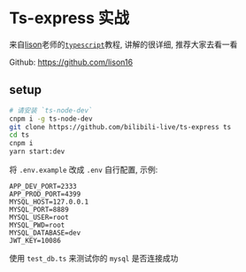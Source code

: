 # Ts-express 实战

来自[lison](https://segmentfault.com/lives/teacher/lison16)老师的[`typescript`](https://segmentfault.com/ls/1650000018455856)教程, 讲解的很详细, 推荐大家去看一看

Github: https://github.com/lison16


## setup

```bash
# 请安装 `ts-node-dev`
cnpm i -g ts-node-dev
git clone https://github.com/bilibili-live/ts-express ts
cd ts
cnpm i
yarn start:dev
```

将 `.env.example` 改成 `.env` 自行配置, 示例:

```
APP_DEV_PORT=2333
APP_PROD_PORT=4399
MYSQL_HOST=127.0.0.1
MYSQL_PORT=8889
MYSQL_USER=root
MYSQL_PWD=root
MYSQL_DATABASE=dev
JWT_KEY=10086
```

使用 `test_db.ts` 来测试你的 `mysql` 是否连接成功